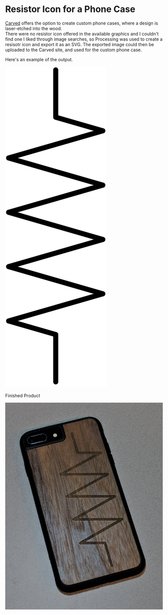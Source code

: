 # Resistor Icon for a Phone Case
[Carved](https://www.carved.com/) offers the option to create custom phone cases, where a design is laser-etched into the wood.  
There were no resistor icon offered in the available graphics and I couldn't find one I liked through image searches, so Processing was used to create a resisotr icon and export it as an SVG.  The exported image could then be uploaded to the Carved site, and used for the custom phone case.

Here's an example of the output.

![Processing Output](https://github.com/blinkertonlabs/processing-resistor-phone-case/blob/master/DrawResistor/ResistorIcon.svg "Resistor Icon")



Finished Product

![Actual Photo](https://github.com/blinkertonlabs/processing-resistor-phone-case/blob/master/Media/IMG_6725.JPG)
